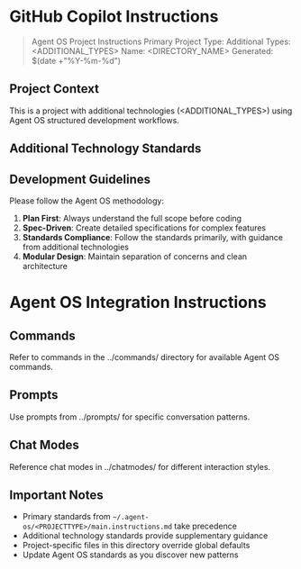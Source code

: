 # GitHub Copilot Instructions

> Agent OS Project Instructions
> Primary Project Type: <PROJECTTYPE>
> Additional Types: <ADDITIONAL_TYPES>
> Name: <DIRECTORY_NAME>
> Generated: $(date +"%Y-%m-%d")

## Project Context

This is a **<PROJECTTYPE>** project with additional technologies (<ADDITIONAL_TYPES>) using Agent OS structured development workflows.



## Additional Technology Standards

<!-- Additional project type standards will be dynamically generated -->

## Development Guidelines

Please follow the Agent OS methodology:

1. **Plan First**: Always understand the full scope before coding
2. **Spec-Driven**: Create detailed specifications for complex features
3. **Standards Compliance**: Follow the <PROJECTTYPE> standards primarily, with guidance from additional technologies
4. **Modular Design**: Maintain separation of concerns and clean architecture

# Agent OS Integration Instructions

## Commands
Refer to commands in the ../commands/ directory for available Agent OS commands.

## Prompts  
Use prompts from ../prompts/ for specific conversation patterns.

## Chat Modes
Reference chat modes in ../chatmodes/ for different interaction styles.

## Important Notes

- Primary standards from `~/.agent-os/<PROJECTTYPE>/main.instructions.md` take precedence
- Additional technology standards provide supplementary guidance
- Project-specific files in this directory override global defaults
- Update Agent OS standards as you discover new patterns
